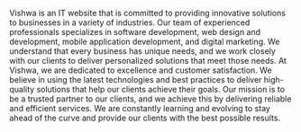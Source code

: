 Vishwa is an IT website that is committed to providing innovative solutions to businesses in a variety of industries. Our team of experienced professionals specializes in software development, web design and development, mobile application development, and digital marketing. We understand that every business has unique needs, and we work closely with our clients to deliver personalized solutions that meet those needs. At Vishwa, we are dedicated to excellence and customer satisfaction. We believe in using the latest technologies and best practices to deliver high-quality solutions that help our clients achieve their goals. Our mission is to be a trusted partner to our clients, and we achieve this by delivering reliable and efficient services. We are constantly learning and evolving to stay ahead of the curve and provide our clients with the best possible results.

